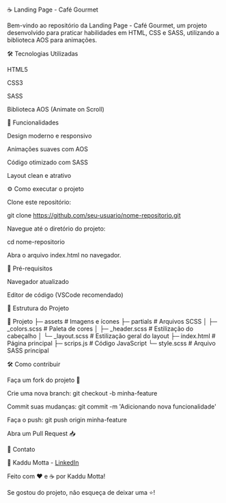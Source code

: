 ☕ Landing Page - Café Gourmet

Bem-vindo ao repositório da Landing Page - Café Gourmet, um projeto desenvolvido para praticar habilidades em HTML, CSS e SASS, utilizando a biblioteca AOS para animações.

🛠️ Tecnologias Utilizadas

HTML5

CSS3

SASS 

Biblioteca AOS (Animate on Scroll) 


📌 Funcionalidades

Design moderno e responsivo

Animações suaves com AOS

Código otimizado com SASS

Layout clean e atrativo


⚙️ Como executar o projeto

Clone este repositório:

git clone https://github.com/seu-usuario/nome-repositorio.git

Navegue até o diretório do projeto:

cd nome-repositorio

Abra o arquivo index.html no navegador.



🎯 Pré-requisitos

Navegador atualizado

Editor de código (VSCode recomendado)

📄 Estrutura do Projeto

📁 Projeto
├─ assets            # Imagens e ícones
├─ partials         # Arquivos SCSS
│   ├─ _colors.scss  # Paleta de cores
│   ├─ _header.scss  # Estilização do cabeçalho
│   └─ _layout.scss  # Estilização geral do layout
├─ index.html       # Página principal
├─ scrips.js        # Código JavaScript
└─ style.scss       # Arquivo SASS principal

🛠️ Como contribuir

Faça um fork do projeto 🍴

Crie uma nova branch: git checkout -b minha-feature

Commit suas mudanças: git commit -m 'Adicionando nova funcionalidade'

Faça o push: git push origin minha-feature

Abra um Pull Request 📥

📌 Contato

💌 Kaddu Motta - [LinkedIn](https://www.linkedin.com/in/carlos-eduardo-motta-b520a669/) 

Feito com ❤️ e ☕ por Kaddu Motta!

Se gostou do projeto, não esqueça de deixar uma ⭐!